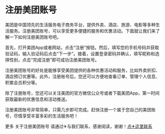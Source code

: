# 注册美团账号

美团是中国领先的生活服务电子商务平台，提供外卖、酒店、旅游、电影等多种生活服务。注册美团账号，可以享受更多便捷的服务和优惠活动。下面就让我们来了解一下如何注册美团账号吧。

首先，打开美团App或者网站，点击“注册”按钮。然后，填写您的手机号码并获取验证码，输入验证码后点击“下一步”。接着，设置登录密码并确认，填写昵称和选择性别，点击“完成注册”即可成功注册美团账号。

注册美团账号的好处是能够享受美团提供的各种优惠活动和服务，比如外卖折扣、酒店预订优惠等。此外，注册账号后，您还可以方便地查看订单、管理个人信息、积累会员积分等。

除了注册账号，您还可以关注美团的官方微信公众号或者下载美团App，第一时间获取最新的优惠信息和活动推送。

注册美团账号非常简单，只需几步即可完成。赶快注册一个属于您自己的美团账号，尽情享受丰富多彩的生活服务吧！

更多 关于注册美团账号 请通过✈与我们联系，感谢阅读，谢谢！[点✈这里联系](https://abc.k02.cc)
